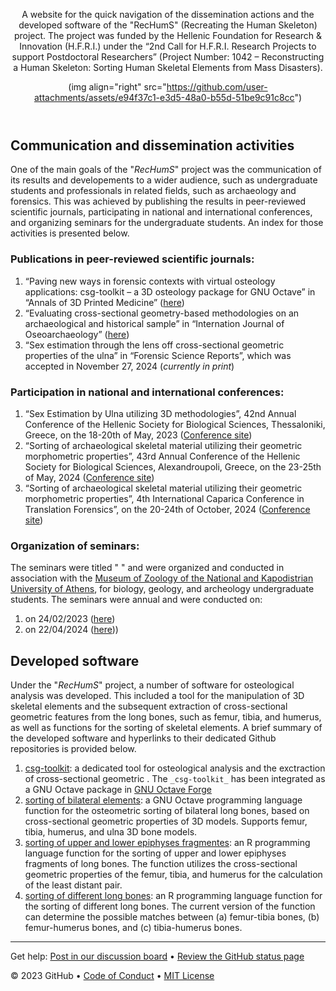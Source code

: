 <header>

<!--
  <<< Author notes: Course header >>>
  Include a 1280×640 image, course title in sentence case, and a concise description in emphasis.
  In your repository settings: enable template repository, add your 1280×640 social image, auto delete head branches.
  Add your open source license, GitHub uses MIT license.
-->

A website for the quick navigation of the dissemination actions and the developed software of the "RecHumS" (Recreating the Human Skeleton) project. The project was funded by the Hellenic Foundation for Research & Innovation (H.F.R.I.) under the “2nd Call for H.F.R.I. Research Projects to support Postdoctoral Researchers” (Project Number: 1042 – Reconstructing a Human Skeleton: Sorting Human Skeletal Elements from Mass Disasters).

(img align="right" src="https://github.com/user-attachments/assets/e94f37c1-e3d5-48a0-b55d-51be9c91c8cc")

</header>


<!--
  <<< Author notes: Step 4 >>>
  Start this step by acknowledging the previous step.
  Define terms and link to docs.github.com.
  Historic note: previous version checked the file path. Previous version checked the front matter formatting.
-->

## Communication and dissemination activities

One of the main goals of the "_RecHumS_" project was the communication of its results and developements to a wider audience, such as undergraduate students and professionals in related fields, such as archaeology and forensics. This was achieved by publishing the results in peer-reviewed scientific journals, participating in national and international conferences, and organizing seminars for the undergraduate students. An index for those activities is presented below.

### Publications in peer-reviewed scientific journals:

1. “Paving new ways in forensic contexts with virtual osteology applications: csg-toolkit – a 3D osteology package for GNU Octave” in “Annals of 3D Printed Medicine” ([here](https://doi.org/10.1016/j.stlm.2022.100094))
2. “Evaluating cross-sectional geometry-based methodologies on an archaeological and historical sample” in “Internation Journal of Oseoarchaeology” ([here](https://doi.org/10.1002/oa.3359))
3. “Sex estimation through the lens off cross-sectional geometric properties of the ulna” in “Forensic Science Reports”, which was accepted in November 27, 2024 (_currently in print_)

### Participation in national and international conferences:

1. “Sex Estimation by Ulna utilizing 3D methodologies”, 42nd Annual Conference of the Hellenic Society for Biological Sciences, Thessaloniki, Greece, on the 18-20th of May, 2023 ([Conference site](https://www.eebe.gr/conference2023/))
2. “Sorting of archaeological skeletal material utilizing their geometric morphometric properties”, 43rd Annual Conference of the Hellenic Society for Biological Sciences, Alexandroupoli, Greece, on the 23-25th of May, 2024 ([Conference site](https://www.eebe.gr/conference2024/))
3. “Sorting of archaeological skeletal material utilizing their geometric morphometric properties”, 4th International Caparica Conference in Translation Forensics”, on the 20-24th of October, 2024 ([Conference site](www.forensics2024.com))

### Organization of seminars:

The seminars were titled " " and were organized and conducted in association with the [Museum of Zoology of the National and Kapodistrian University of Athens](https://zoolmuseum.biol.uoa.gr/), for biology, geology, and archeology undergraduate students. The seminars were annual and were conducted on:
1. on 24/02/2023 ([here](https://zoolmuseum.biol.uoa.gr/education/%cf%83%ce%b5%ce%bc%ce%b9%ce%bd%ce%ac%cf%81%ce%b9%ce%bf%cf%81%ce%af%cf%87%ce%bd%ce%bf%ce%bd%cf%84%ce%b1%cf%82-%cf%86%cf%89%cf%82-%cf%83%cf%84%ce%bf-%ce%bc%cf%85%cf%83%cf%84%ce%ae%cf%81%ce%b9/))
2. on 22/04/2024 ([here](https://zoolmuseum.biol.uoa.gr/education/%cf%83%ce%b5%ce%bc%ce%b9%ce%bd%ce%ac%cf%81%ce%b9%ce%bf-%cf%84%ce%b1%ce%be%ce%b9%ce%bd%cf%8c%ce%bc%ce%b7%cf%83%ce%b7-%ce%bf%cf%83%cf%84%cf%8e%ce%bd-%cf%83%ce%b5-%ce%bf%ce%bc%ce%b1%ce%b4%ce%b9/)))


## Developed software

Under the "_RecHumS_" project, a number of software for osteological analysis was developed. This included a tool for the manipulation of 3D skeletal elements and the subsequent extraction of cross-sectional geometric features from the long bones, such as femur, tibia, and humerus, as well as functions for the sorting of skeletal elements. A brief summary of the developed software and hyperlinks to their dedicated Github repositories is provided below.

1. [csg-toolkit](https://github.com/pr0m1th3as/csg-toolkit): a dedicated tool for osteological analysis and the exctraction of cross-sectional geometric . The `_csg-toolkit_` has been integrated as a GNU Octave package in [GNU Octave Forge](https://gnu-octave.github.io/packages/csg-toolkit/)
2. [sorting of bilateral elements](https://github.com/pr0m1th3as/osteometric-sorting): a GNU Octave programming language function for the osteometric sorting of bilateral long bones, based on cross-sectional geometric properties of 3D models. Supports femur, tibia, humerus, and ulna 3D bone models.
3. [sorting of upper and lower epiphyses fragmentes](https://github.com/NGaroufi/epiphyses_sorting-function): an R programming language function for the sorting of upper and lower epiphyses fragments of long bones. The function utilizes the cross-sectional geometric properties of the femur, tibia, and humerus for the calculation of the least distant pair.
4. [sorting of different long bones](https://github.com/NGaroufi/different_bones_sorting-function): an R programming language function for the sorting of different long bones. The current version of the function can determine the possible matches between (a) femur-tibia bones, (b) femur-humerus bones, and (c) tibia-humerus bones.
   
<footer>

<!--
  <<< Author notes: Footer >>>
  Add a link to get support, GitHub status page, code of conduct, license link.
-->

---

Get help: [Post in our discussion board](https://github.com/orgs/skills/discussions/categories/github-pages) &bull; [Review the GitHub status page](https://www.githubstatus.com/)

&copy; 2023 GitHub &bull; [Code of Conduct](https://www.contributor-covenant.org/version/2/1/code_of_conduct/code_of_conduct.md) &bull; [MIT License](https://gh.io/mit)

</footer>

